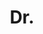 ---
name: Jack Valmadre
title: Dr.
email: jack.valmadre@gmail.com
website: http://jack.valmadre.net/
note: 
category: Former Members
photo: 
---